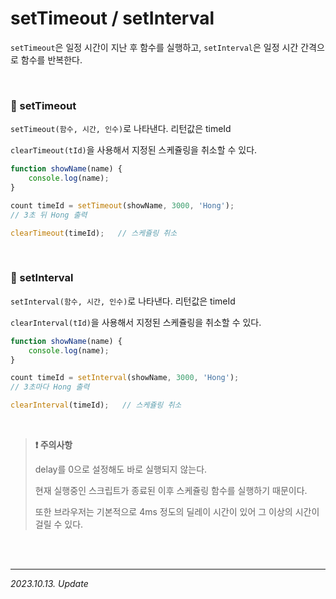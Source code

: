 # setTimeout / setInterval

`setTimeout`은 일정 시간이 지난 후 함수를 실행하고, `setInterval`은 일정 시간 간격으로 함수를 반복한다.

<br>

### 🔸 setTimeout

`setTimeout(함수, 시간, 인수)`로 나타낸다. 리턴값은 timeId

`clearTimeout(tId)`을 사용해서 지정된 스케쥴링을 취소할 수 있다.

```js
function showName(name) {
    console.log(name);
}

count timeId = setTimeout(showName, 3000, 'Hong');
// 3초 뒤 Hong 출력

clearTimeout(timeId);   // 스케쥴링 취소
```

<br>

### 🔸 setInterval

`setInterval(함수, 시간, 인수)`로 나타낸다. 리턴값은 timeId

`clearInterval(tId)`을 사용해서 지정된 스케쥴링을 취소할 수 있다.

```js
function showName(name) {
    console.log(name);
}

count timeId = setInterval(showName, 3000, 'Hong');
// 3초마다 Hong 출력

clearInterval(timeId);   // 스케쥴링 취소
```

<br>

> **❗️ 주의사항**
> 
> delay를 0으로 설정해도 바로 실행되지 않는다.
> 
> 현재 실행중인 스크립트가 종료된 이후 스케쥴링 함수를 실행하기 때문이다.
> 
> 또한 브라우저는 기본적으로 4ms 정도의 딜레이 시간이 있어 그 이상의 시간이 걸릴 수 있다.

<br><br>

---

_2023.10.13. Update_